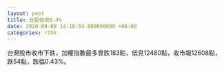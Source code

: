 ```yaml
---
layout: post
title: 台股低收0.4%
date: 2020-09-09 14:18:54.000000000 +08:00
categories: rthk
---
```


台灣股市收市下跌，加權指數最多曾跌183點，低見12480點，收市報12608點，跌54點，跌幅0.43%。

